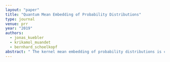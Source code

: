 ```yaml
---
layout: "paper"
title: "Quantum Mean Embedding of Probability Distributions"
type: journal
venue: prr
year: "2019"
authors:
  - jonas_kuebler
  - krikamol_muandet
  - bernhard_schoelkopf
abstract: " The kernel mean embedding of probability distributions is commonly used in machine learning as an injective mapping from distributions to functions in an infinite dimensional Hilbert space. It allows us, for example, to define a distance measure between probability distributions, called maximum mean discrepancy (MMD). In this work we propose to represent probability distributions in a pure quantum state of a system that is described by an infinite dimensional Hilbert space. This enables us to work with an explicit representation of the mean embedding, whereas classically one can only work implicitly with an infinite dimensional Hilbert space through the use of the kernel trick. We show how this explicit representation can speed up methods that rely on inner products of mean embeddings and discuss the theoretical and experimental challenges that need to be solved in order to achieve these speedups."
---
```

